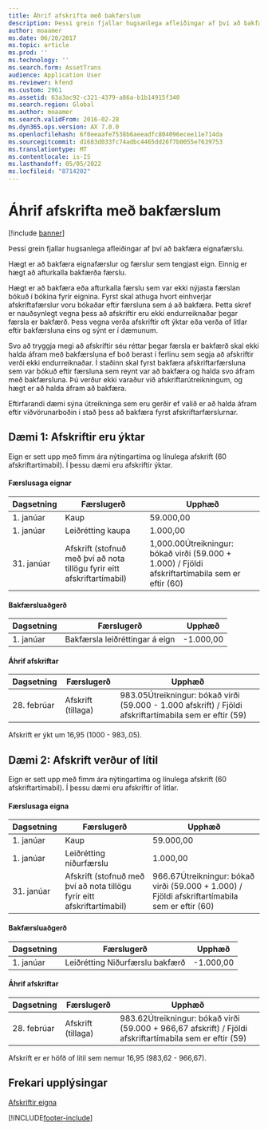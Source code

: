 ```yaml
---
title: Áhrif afskrifta með bakfærslum
description: Þessi grein fjallar hugsanlega afleiðingar af því að bakfæra eignafærslu.
author: moaamer
ms.date: 06/20/2017
ms.topic: article
ms.prod: ''
ms.technology: ''
ms.search.form: AssetTrans
audience: Application User
ms.reviewer: kfend
ms.custom: 2961
ms.assetid: 63a3ac92-c321-4379-a86a-b1b14915f340
ms.search.region: Global
ms.author: moaamer
ms.search.validFrom: 2016-02-28
ms.dyn365.ops.version: AX 7.0.0
ms.openlocfilehash: 6f0eeaafe7538b6aeeadfc804096ecee11e714da
ms.sourcegitcommit: d1683d033fc74adbc4465dd26f7b0055e7639753
ms.translationtype: MT
ms.contentlocale: is-IS
ms.lasthandoff: 05/05/2022
ms.locfileid: "8714202"
---
```

# <a name="depreciation-effects-with-reversals"></a>Áhrif afskrifta með bakfærslum

[!include [banner](../includes/banner.md)]

Þessi grein fjallar hugsanlega afleiðingar af því að bakfæra eignafærslu. 

Hægt er að bakfæra eignafærslur og færslur sem tengjast eign. Einnig er hægt að afturkalla bakfærða færslu. 

Hægt er að bakfæra eða afturkalla færslu sem var ekki nýjasta færslan bókuð í bókina fyrir eignina. Fyrst skal athuga hvort einhverjar afskriftafærslur voru bókaðar eftir færsluna sem á að bakfæra. Þetta skref er nauðsynlegt vegna þess að afskriftir eru ekki endurreiknaðar þegar færsla er bakfærð. Þess vegna verða afskriftir oft ýktar eða verða of litlar eftir bakfærsluna eins og sýnt er í dæmunum. 

Svo að tryggja megi að afskriftir séu réttar þegar færsla er bakfærð skal ekki halda áfram með bakfærsluna ef boð berast í ferlinu sem segja að afskriftir verði ekki endurreiknaðar. Í staðinn skal fyrst bakfæra afskriftarfærsluna sem var bókuð eftir færsluna sem reynt var að bakfæra og halda svo áfram með bakfærsluna. Þú verður ekki varaður við afskriftarútreikningum, og hægt er að halda áfram að bakfæra. 

Eftirfarandi dæmi sýna útreikninga sem eru gerðir ef valið er að halda áfram eftir viðvörunarboðin í stað þess að bakfæra fyrst afskriftarfærslurnar.

## <a name="example-1-depreciation-is-overstated"></a>Dæmi 1: Afskriftir eru ýktar
Eign er sett upp með fimm ára nýtingartíma og línulega afskrift (60 afskriftartímabil). Í þessu dæmi eru afskriftir ýktar.
#### <a name="asset-transaction-history"></a>Færslusaga eignar

| Dagsetning       | Færslugerð                                                          | Upphæð                                    |
|------------|---------------------------------------------------------------------------|-------------------------------------------|
| 1. janúar  | Kaup                                                               | 59.000,00                                 |
| 1. janúar  | Leiðrétting kaupa                                                    | 1.000,00                                  |
| 31. janúar | Afskrift (stofnuð með því að nota tillögu fyrir eitt afskriftartímabil) | 1,000.00Útreikningur: bókað virði (59.000 + 1.000) / Fjöldi afskriftartímabila sem er eftir (60) |

#### <a name="reversal-action"></a>Bakfærsluaðgerð

| Dagsetning      | Færslugerð                | Upphæð    |
|-----------|---------------------------------|-----------|
| 1. janúar | Bakfærsla leiðréttingar á eign | -1.000,00 |

#### <a name="depreciation-effect"></a>Áhrif afskriftar

| Dagsetning        | Færslugerð        | Upphæð                                                                                |
|-------------|-------------------------|---------------------------------------------------------------------------------------|
| 28. febrúar | Afskrift (tillaga) | 983.05Útreikningur: bókað virði (59.000 - 1.000 afskrift) / Fjöldi afskriftartímabila sem er eftir (59) |

Afskrift er ýkt um 16,95 (1000 - 983,.05).

## <a name="example-2-depreciation-is-understated"></a>Dæmi 2: Afskrift verður of lítil
Eign er sett upp með fimm ára nýtingartíma og línulega afskrift (60 afskriftartímabil). Í þessu dæmi eru afskriftir of litlar.
#### <a name="asset-transaction-history"></a>Færslusaga eigna

| Dagsetning       | Færslugerð                                                          | Upphæð                                      |
|------------|---------------------------------------------------------------------------|---------------------------------------------|
| 1. janúar  | Kaup                                                               | 59.000,00                                   |
| 1. janúar  | Leiðrétting niðurfærslu                                                     | 1.000,00                                    |
| 31. janúar | Afskrift (stofnuð með því að nota tillögu fyrir eitt afskriftartímabil) | 966.67Útreikningur: bókað virði (59.000 + 1.000) / Fjöldi afskriftartímabila sem er eftir (60) |

#### <a name="reversal-action"></a>Bakfærsluaðgerð

| Dagsetning      | Færslugerð               | Upphæð    |
|-----------|--------------------------------|-----------|
| 1. janúar | Leiðrétting Niðurfærslu bakfærð | -1.000,00 |

#### <a name="depreciation-effect"></a>Áhrif afskriftar

| Dagsetning        | Færslugerð        | Upphæð                                                                                       |
|-------------|-------------------------|----------------------------------------------------------------------------------------------|
| 28. febrúar | Afskrift (tillaga) | 983.62Útreikningur: bókað virði (59.000 + 966,67 afskrift) / Fjöldi afskriftartímabila sem er eftir (59) |

Afskrift er er höfð of lítil sem nemur 16,95 (983,62 - 966,67).



## <a name="additional-resources"></a>Frekari upplýsingar

[Afskriftir eigna](fixed-asset-depreciation.md)





[!INCLUDE[footer-include](../../includes/footer-banner.md)]
